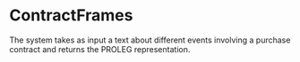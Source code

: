 # ContractFrames

The system takes as input a text about different events involving a purchase contract and returns the PROLEG representation.
 